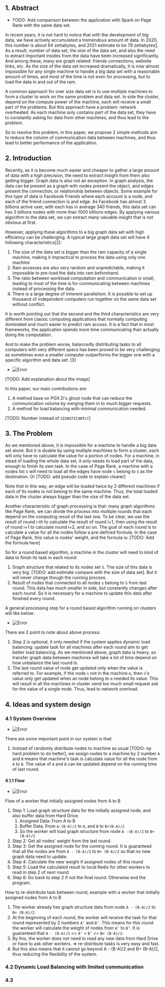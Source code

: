 ## 1. Abstract

+ TODO: Add comparison between the application with Spark on Page Rank with the same data set.

In recent years, it is not hard to notice that with the development of big data, we have actively accumulated a tremendous amount of data. In 2020, this number is about 64 zettabytes, and 2021 estimate to be 79 zettabytes[1]. As a result, number of data set, the size of the data set, and also the need to extract important insides from the data have been increased significantly. And among these, many are graph related: friends connections, website links, etc. As the size of the data set increased dramatically, it is now almost impossible for any single machine to handle a big data set with a reasonable amount of times, and most of the time is not even for processing, but to load the data in and out of the ram.

A common approach for over size data set is to use multiple machines to form a cluster to work on the same problem and data set. In side the cluster, depend on the compute power of the machine, each will receive a small part of the problems. But this approach have a problem: network overheated. As each machine only contains part of the data set, they have to constantly asking for data from other machines, and thus lead to the problem.

So to resolve this problem, in this paper, we propose 2 simple methods aim to reduce the column of communication data between machines, and thus lead to better performance of the application.

[1]: https://www.statista.com/statistics/871513/worldwide-data-created/

## 2. Introduction

Recently, as it is become much easier and cheaper to gather a large amount of data with a high precision, the need to extract insight from them also getting bigger. Graph data is also not an exception. In graph analysis, the data can be present as a graph with nodes present the object, and edges present the connection, or relationship between objects. Some example for this type of data is Facebook Friends where each account is a node, and each of the friend connection is and edge. As Facebook has almost 3 billions active user, with each has in average 340 friends, this data set can has 3 billions nodes with more than 1000 billions edges. By applying various algorithm to the data set, we can extract many valuable insight that is not obvious at first.

However, applying these algorithms to a big graph data set with high efficiency can be challenging. A typical large graph data set will have 4 following characteristics[2]:
  1. The size of the data set is bigger than the ram capacity of a single machine, making it impractical to process the data using only one machine
  2. Ram accesses are also very random and unpredictable, making it impossible to pre-load the data into ram beforehand.
  3. The ratio between workload computation and communication is small, leading to most of the time is for communicating between machines instead of processing the data.
  4. There is a large degree of inherent parallelism. It is possible to set up thousand of independent computers run together on the same data set without conflict. 

It is worth pointing out that the second and the third characteristics are very different from classic computing applications that normally computing dominated and much easier to predict ram access. It is a fact that in most frameworks, the application spends more time communicating than actually doing the computation.

And to make the problem worse, balancedly distributing tasks to all computers with very different specs has been proved to be very challenging as sometimes even a smaller computer outperforms the bigger one with a specific algorithm and data set. [3]

+ ![Error](./images/actual_run_time.png)

[TODO: Add explanation about the image]

In this paper, our main contributions are:

  1. A method base on PGX.D's ghost node that can reduce the communication volume by merging them in to much bigger requests.  
  2. A method for load balancing with minimal communication needed. 

[TODO: Number instead of `SIGNIFICANTLY`]

## 3. The Problem

As we mentioned above, it is impossible for a machine to handle a big data set alone. But it is doable by using multiple machines to form a cluster, each will only have to calculate the value for a portion of nodes. For a machine, in stead of loading the whole data set, it only needs to load part of the data, enough to finish its own task. In the case of Page Rank, a machine with a nodes list `S` will need to load all the edges have node `s` belong to `S` as the destination. Or [TODO: add pseudo code to explain clearer]

Note that in this way, an edge will be loaded twice by 2 different machines if each of its nodes is not belong to the same machine. Thus, the total loaded data in the cluster always bigger than the size of the data set. 

Another characteristic of graph processing is that: many graph algorithms like Page Rank, we can divide the process into multiple rounds that each depend on the computing result of the last one. To be clear, we use the result of round i-th to calculate the result of round i+1, then using the result of round i+1 to calculate round i+2, and so on. The goal of each round is to calculate a value for all the nodes follow a pre-defined formula. In the case of Page Rank, this value is nodes' weight, and the formula is: [TODO: Add the formula here]

So for a round based algorithm, a machine in the cluster will need to kind of data to finish its task in each round:
  1. Graph structure that related to its nodes set `S`. The size of this data is very big. [TODO: add estimate compare with the size of data set]. But it will never change though the running process.
  2. Result of nodes that connected to all nodes `s` belong to `S` from last round. This data has much smaller in side, but constantly changes after each round. So it is necessary for a machine to update this data after finished every round.

A general processing step for a round based algorithm running on clusters will like below:

+ ![Error](./images/normal_round_execution.png)

There are 2 point to note about above process:
  1. Step 2 is optional, it only needed if the system applies dynamic load balancing: update task for all machines after each round aim to get better load balancing. As we mentioned above, graph data is heavy, so transfer graph data between machines will take a lot of time depend on how unbalance the last round is.
  2. The last round value of node get updated only when the value is referred to. For example, if the node `n` not in the machine `m`, then `n`'s value only get updated when an node belong to `m` needed its value. This will result in all the machines in cluster send too much small request ask for the value of a single node. Thus, lead to network overload. 

## 4. Ideas and system design

### 4.1 System Overview

+ ![Error](./images/4workers.png)

There are some important point in our system is that:

1. Instead of randomly distribute nodes to machine as usual [TODO: np hard problem to do better], we assign nodes to a machine by 2 number `A` and `B` means that machine's task is calculate value for all the node from `A` to `B`. The value of `A` and `B` can be updated depend on the running time of last round.

#### 4.1.1 Flow

+ ![Error](./images/system_design.png)

Flow of a worker that initially assigned nodes from A to B
1. Step 1: Load graph structure data for the initially assigned node, and also buffer data from Hard Drive.
   1. Assigned Data: From A to B    
   2. Buffer Data: From `A-(B-A)/2` to `A`, and `B` to `B+(B-A)/2`
   3. So the worker will load graph structure from node `A -(B-A)/2` to `B+(B-A)/2`
2. Step 2: Get all nodes’ weight from the last round. 
3. Step 3: Get the assigned node for the coming round. It is guaranteed that all the nodes are from `A - (B-A)/2` to `B+ (B-A)/2` so that no new graph data need to update.
4. Step 4: Calculate the new weight if assigned nodes of this round
5. Step 5: Load the calculated result to local Redis for other workers to read in step 2 of next round
6. Step 6: Go back to step 2 if not the final round. Otherwise end the program.

How to re-distribute task between round, example with a worker that initially assigned nodes from A to B
1. The worker already has graph structure data from node `A - (B-A)/2` to `B+ (B-A)/2`. 
2. At the beginning of each round, the worker will receive the task for that round represented by 2 numbers `A’` and `B’`. This means for this round the worker will calculate the weight of nodes from  `A’` to `B’`. It is guaranteed that `A - (B-A)/2` <= `A’` < `B’` <= `B+ (B-A)/2`. 
3. By this, the worker does not need to read any new data from Hard Drive or have to ask other workers.  => re-distribute tasks is very easy and fast.
4. But this also means that it cannot go beyond A - (B-A)/2 and B+ (B-A)/2, thus reducing the flexibility of the system.
### 4.2 Dynamic Load Balancing with limited communication

### 4.3 